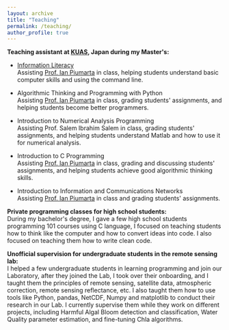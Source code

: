 ```yaml
---
layout: archive
title: "Teaching"
permalink: /teaching/
author_profile: true
---
```


<!-- {% include base_path %}

{% for post in site.teaching reversed %}
  {% include archive-single.html %}
{% endfor %} -->


**Teaching assistant at [KUAS](https://www.kuas.ac.jp/en/), Japan during my Master's:**
-   [Information Literacy](https://kuas.org/wiki/doku.php?id=class:il:main)\
Assisting [Prof. Ian Piumarta](https://www.piumarta.com/cv/) in class, helping students understand basic computer skills and using the command line. 

-   Algorithmic Thinking and Programming with Python\
Assisting [Prof. Ian Piumarta](https://www.piumarta.com/cv/) in class, grading students' assignments, and helping students become better programmers.

-   Introduction to Numerical Analysis Programming\
Assisting Prof. Salem Ibrahim Salem in class, grading students' assignments, and helping students understand Matlab and how to use it for numerical analysis.

-   Introduction to C Programming\
Assisting [Prof. Ian Piumarta](https://www.piumarta.com/cv/) in class, grading and discussing students' assignments, and helping students achieve good algorithmic thinking skills.

-   Introduction to Information and Communications Networks\
Assisting [Prof. Ian Piumarta](https://www.piumarta.com/cv/) in class and grading students' assignments.

**Private programming classes for high school students:**\
During my bachelor's degree, I gave a few high school students programming 101 courses using C language, I focused on teaching students how to think like the computer and how to convert ideas into code. I also focused on teaching them how to write clean code.

**Unofficial supervision for undergraduate students in the remote sensing lab:**\
I helped a few undergraduate students in learning programming and join our Laboratory, after they joined the Lab, I took over their onboarding, and I taught them the principles of remote sensing, satellite data, atmospheric correction, remote sensing reflectance, etc. I also taught them how to use tools like Python, pandas, NetCDF, Numpy and matplotlib to conduct their research in our Lab. I currently supervise them while they work on different projects, including Harmful Algal Bloom detection and classification, Water Quality parameter estimation, and fine-tuning Chla algorithms.